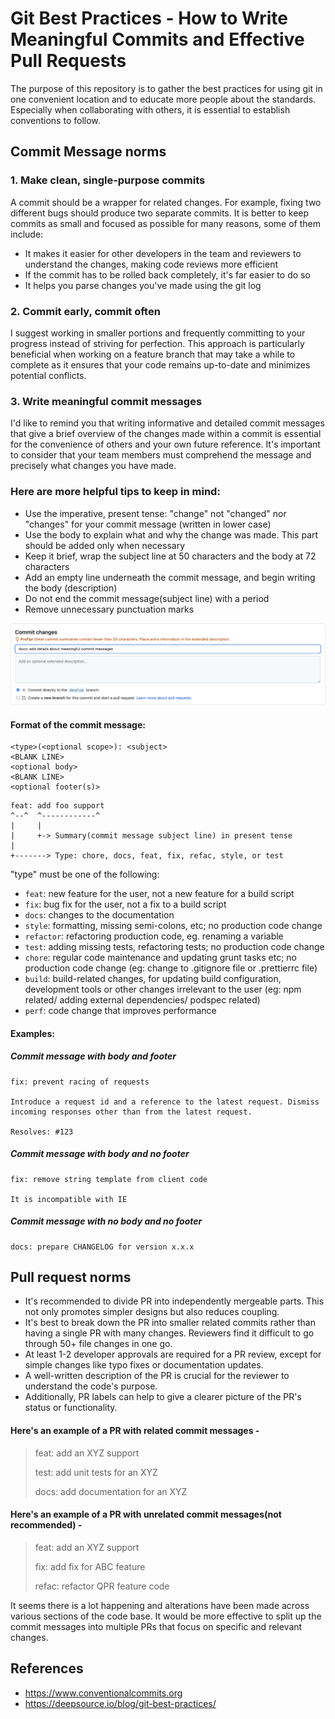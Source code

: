 # Git Best Practices - How to Write Meaningful Commits and Effective Pull Requests

The purpose of this repository is to gather the best practices for using git in one convenient location and to educate more people about the standards. Especially when collaborating with others, it is essential to establish conventions to follow.

## Commit Message norms

### 1. Make clean, single-purpose commits

A commit should be a wrapper for related changes. For example, fixing two different bugs should produce two separate commits. It is better to keep commits as small and focused as possible for many reasons, some of them include:

- It makes it easier for other developers in the team and reviewers to understand the changes, making code reviews more efficient
- If the commit has to be rolled back completely, it's far easier to do so
- It helps you parse changes you've made using the git log

### 2. Commit early, commit often

I suggest working in smaller portions and frequently committing to your progress instead of striving for perfection. This approach is particularly beneficial when working on a feature branch that may take a while to complete as it ensures that your code remains up-to-date and minimizes potential conflicts.

### 3. Write meaningful commit messages

I'd like to remind you that writing informative and detailed commit messages that give a brief overview of the changes made within a commit is essential for the convenience of others and your own future reference. It's important to consider that your team members must comprehend the message and precisely what changes you have made.

### Here are more helpful tips to keep in mind:

- Use the imperative, present tense: "change" not "changed" nor "changes" for your commit message (written in lower case)
- Use the body to explain what and why the change was made. This part should be added only when necessary
- Keep it brief, wrap the subject line at 50 characters and the body at 72 characters
- Add an empty line underneath the commit message, and begin writing the body (description)
- Do not end the commit message(subject line) with a period
- Remove unnecessary punctuation marks


<p>
<img alt="Light" src="/commit-message.png">
</p> 


#### Format of the commit message:

```
<type>(<optional scope>): <subject>
<BLANK LINE>
<optional body>
<BLANK LINE>
<optional footer(s)>
```
  
```
feat: add foo support
^--^  ^------------^
|     |
|     +-> Summary(commit message subject line) in present tense
|
+-------> Type: chore, docs, feat, fix, refac, style, or test
```

"type" must be one of the following:

- `feat`: new feature for the user, not a new feature for a build script
- `fix`: bug fix for the user, not a fix to a build script
- `docs`: changes to the documentation
- `style`: formatting, missing semi-colons, etc; no production code change
- `refactor`: refactoring production code, eg. renaming a variable
- `test`: adding missing tests, refactoring tests; no production code change
- `chore`: regular code maintenance and updating grunt tasks etc; no production code change (eg: change to .gitignore file or .prettierrc file)
- `build`: build-related changes, for updating build configuration, development tools or other changes irrelevant to the user (eg: npm related/ adding external dependencies/ podspec related)
- `perf`: code change that improves performance

#### Examples:

##### Commit message with body and footer

```
fix: prevent racing of requests

Introduce a request id and a reference to the latest request. Dismiss
incoming responses other than from the latest request.

Resolves: #123
```

##### Commit message with body and no footer

```
fix: remove string template from client code

It is incompatible with IE
```

##### Commit message with no body and no footer

```
docs: prepare CHANGELOG for version x.x.x
```

## Pull request norms

- It's recommended to divide PR into independently mergeable parts. This not only promotes simpler designs but also reduces coupling.
- It's best to break down the PR into smaller related commits rather than having a single PR with many changes. Reviewers find it difficult to go through 50+ file changes in one go. 
- At least 1-2 developer approvals are required for a PR review, except for simple changes like typo fixes or documentation updates.
- A well-written description of the PR is crucial for the reviewer to understand the code's purpose.
- Additionally, PR labels can help to give a clearer picture of the PR's status or functionality.

#### Here's an example of a PR with related commit messages -

> feat: add an XYZ support
> 
> test: add unit tests for an XYZ
> 
> docs: add documentation for an XYZ

#### Here's an example of a PR with unrelated commit messages(not recommended) - 

> feat: add an XYZ support
> 
> fix: add fix for ABC feature
> 
> refac: refactor QPR feature code

It seems there is a lot happening and alterations have been made across various sections of the code base. It would be more effective to split up the commit messages into multiple PRs that focus on specific and relevant changes.

## References
- https://www.conventionalcommits.org
- https://deepsource.io/blog/git-best-practices/

